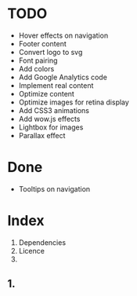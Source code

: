 # TODO

* Hover effects on navigation
* Footer content
* Convert logo to svg
* Font pairing
* Add colors
* Add Google Analytics code
* Implement real content
* Optimize content
* Optimize images for retina display
* Add  CSS3 animations
* Add wow.js effects
* Lightbox for images
* Parallax effect

# Done
* Tooltips on navigation

# Index
1. Dependencies
2. Licence 
3. 


## 1. 